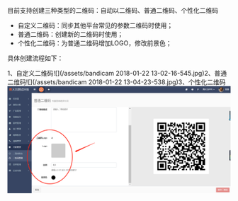 目前支持创建三种类型的二维码：自动以二维码、普通二维码、个性化二维码

* 自定义二维码：同步其他平台常见的参数二维码时使用；
* 普通二维码：创建新的二维码时使用；
* 个性化二维码：为普通二维码增加LOGO，修改前景色；

具体创建流程如下：

1、自定义二维码![](/assets/bandicam 2018-01-22 13-02-16-545.jpg)2、普通二维码![](/assets/bandicam 2018-01-22 13-04-23-538.jpg)3、个性化二维码![](/assets/1516597586%281%29.png)



